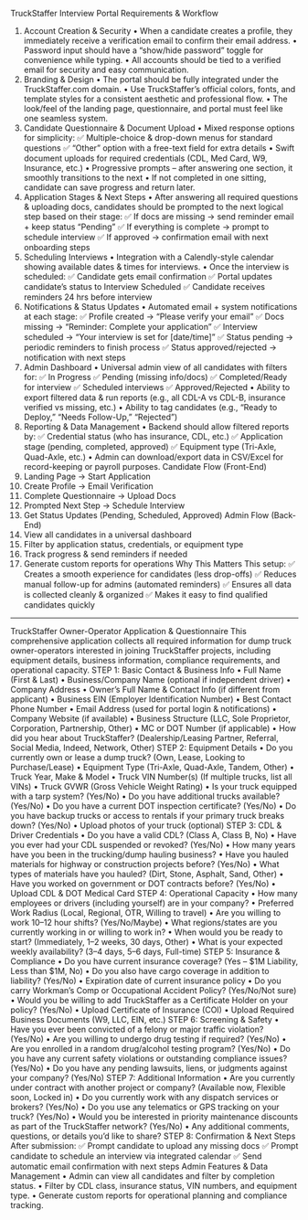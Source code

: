 TruckStaffer Interview Portal Requirements & Workflow
1. Account Creation & Security
• When a candidate creates a profile, they immediately receive a verification email to confirm their email address.
• Password input should have a “show/hide password” toggle for convenience while typing.
• All accounts should be tied to a verified email for security and easy communication.
2. Branding & Design
• The portal should be fully integrated under the TruckStaffer.com domain.
• Use TruckStaffer’s official colors, fonts, and template styles for a consistent aesthetic and professional flow.
• The look/feel of the landing page, questionnaire, and portal must feel like one seamless system.
3. Candidate Questionnaire & Document Upload
• Mixed response options for simplicity:
  ✅ Multiple-choice & drop-down menus for standard questions
  ✅ “Other” option with a free-text field for extra details
• Swift document uploads for required credentials (CDL, Med Card, W9, Insurance, etc.)
• Progressive prompts – after answering one section, it smoothly transitions to the next
• If not completed in one sitting, candidate can save progress and return later.
4. Application Stages & Next Steps
• After answering all required questions & uploading docs, candidates should be prompted to the next logical step based on their stage:
  ✅ If docs are missing → send reminder email + keep status “Pending”
  ✅ If everything is complete → prompt to schedule interview
  ✅ If approved → confirmation email with next onboarding steps
5. Scheduling Interviews
• Integration with a Calendly-style calendar showing available dates & times for interviews.
• Once the interview is scheduled:
  ✅ Candidate gets email confirmation
  ✅ Portal updates candidate’s status to Interview Scheduled
  ✅ Candidate receives reminders 24 hrs before interview
6. Notifications & Status Updates
• Automated email + system notifications at each stage:
  ✅ Profile created → “Please verify your email”
  ✅ Docs missing → “Reminder: Complete your application”
  ✅ Interview scheduled → “Your interview is set for [date/time]”
  ✅ Status pending → periodic reminders to finish process
  ✅ Status approved/rejected → notification with next steps
7. Admin Dashboard
• Universal admin view of all candidates with filters for:
  ✅ In Progress
  ✅ Pending (missing info/docs)
  ✅ Completed/Ready for interview
  ✅ Scheduled interviews
  ✅ Approved/Rejected
• Ability to export filtered data & run reports (e.g., all CDL-A vs CDL-B, insurance verified vs missing, etc.)
• Ability to tag candidates (e.g., “Ready to Deploy,” “Needs Follow-Up,” “Rejected”)
8. Reporting & Data Management
• Backend should allow filtered reports by:
  ✅ Credential status (who has insurance, CDL, etc.)
  ✅ Application stage (pending, completed, approved)
  ✅ Equipment type (Tri-Axle, Quad-Axle, etc.)
• Admin can download/export data in CSV/Excel for record-keeping or payroll purposes.
Candidate Flow (Front-End)
1. Landing Page → Start Application
2. Create Profile → Email Verification
3. Complete Questionnaire → Upload Docs
4. Prompted Next Step → Schedule Interview
5. Get Status Updates (Pending, Scheduled, Approved)
Admin Flow (Back-End)
1. View all candidates in a universal dashboard
2. Filter by application status, credentials, or equipment type
3. Track progress & send reminders if needed
4. Generate custom reports for operations
Why This Matters
This setup:
✅ Creates a smooth experience for candidates (less drop-offs)
✅ Reduces manual follow-up for admins (automated reminders)
✅ Ensures all data is collected cleanly & organized
✅ Makes it easy to find qualified candidates quickly

---------------------------------------------------------------------------------------------------------------------------------

TruckStaffer Owner-Operator Application & Questionnaire
This comprehensive application collects all required information for dump truck owner-operators interested in joining TruckStaffer projects, including equipment details, business information, compliance requirements, and operational capacity.
STEP 1: Basic Contact & Business Info
• Full Name (First & Last)
• Business/Company Name (optional if independent driver)
• Company Address
• Owner’s Full Name & Contact Info (if different from applicant)
• Business EIN (Employer Identification Number)
• Best Contact Phone Number
• Email Address (used for portal login & notifications)
• Company Website (if available)
• Business Structure (LLC, Sole Proprietor, Corporation, Partnership, Other)
• MC or DOT Number (if applicable)
• How did you hear about TruckStaffer? (Dealership/Leasing Partner, Referral, Social Media, Indeed, Network, Other)
STEP 2: Equipment Details
• Do you currently own or lease a dump truck? (Own, Lease, Looking to Purchase/Lease)
• Equipment Type (Tri-Axle, Quad-Axle, Tandem, Other)
• Truck Year, Make & Model
• Truck VIN Number(s) (If multiple trucks, list all VINs)
• Truck GVWR (Gross Vehicle Weight Rating)
• Is your truck equipped with a tarp system? (Yes/No)
• Do you have additional trucks available? (Yes/No)
• Do you have a current DOT inspection certificate? (Yes/No)
• Do you have backup trucks or access to rentals if your primary truck breaks down? (Yes/No)
• Upload photos of your truck (optional)
STEP 3: CDL & Driver Credentials
• Do you have a valid CDL? (Class A, Class B, No)
• Have you ever had your CDL suspended or revoked? (Yes/No)
• How many years have you been in the trucking/dump hauling business?
• Have you hauled materials for highway or construction projects before? (Yes/No)
• What types of materials have you hauled? (Dirt, Stone, Asphalt, Sand, Other)
• Have you worked on government or DOT contracts before? (Yes/No)
• Upload CDL & DOT Medical Card
STEP 4: Operational Capacity
• How many employees or drivers (including yourself) are in your company?
• Preferred Work Radius (Local, Regional, OTR, Willing to travel)
• Are you willing to work 10–12 hour shifts? (Yes/No/Maybe)
• What regions/states are you currently working in or willing to work in?
• When would you be ready to start? (Immediately, 1–2 weeks, 30 days, Other)
• What is your expected weekly availability? (3–4 days, 5–6 days, Full-time)
STEP 5: Insurance & Compliance
• Do you have current insurance coverage? (Yes – $1M Liability, Less than $1M, No)
• Do you also have cargo coverage in addition to liability? (Yes/No)
• Expiration date of current insurance policy
• Do you carry Workman’s Comp or Occupational Accident Policy? (Yes/No/Not sure)
• Would you be willing to add TruckStaffer as a Certificate Holder on your policy? (Yes/No)
• Upload Certificate of Insurance (COI)
• Upload Required Business Documents (W9, LLC, EIN, etc.)
STEP 6: Screening & Safety
• Have you ever been convicted of a felony or major traffic violation? (Yes/No)
• Are you willing to undergo drug testing if required? (Yes/No)
• Are you enrolled in a random drug/alcohol testing program? (Yes/No)
• Do you have any current safety violations or outstanding compliance issues? (Yes/No)
• Do you have any pending lawsuits, liens, or judgments against your company? (Yes/No)
STEP 7: Additional Information
• Are you currently under contract with another project or company? (Available now, Flexible soon, Locked in)
• Do you currently work with any dispatch services or brokers? (Yes/No)
• Do you use any telematics or GPS tracking on your truck? (Yes/No)
• Would you be interested in priority maintenance discounts as part of the TruckStaffer network? (Yes/No)
• Any additional comments, questions, or details you’d like to share?
STEP 8: Confirmation & Next Steps
After submission:
✅ Prompt candidate to upload any missing docs
✅ Prompt candidate to schedule an interview via integrated calendar
✅ Send automatic email confirmation with next steps
Admin Features & Data Management
• Admin can view all candidates and filter by completion status.
• Filter by CDL class, insurance status, VIN numbers, and equipment type.
• Generate custom reports for operational planning and compliance tracking.